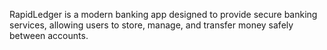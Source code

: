 RapidLedger is a modern banking app designed to provide secure banking services, allowing users to store, manage, and transfer money safely between accounts.
